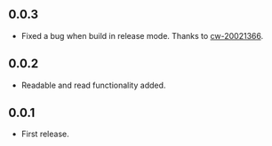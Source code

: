 ## 0.0.3

* Fixed a bug when build in release mode. Thanks to [cw-20021366](https://github.com/cw-20021366).

## 0.0.2

* Readable and read functionality added.

## 0.0.1

* First release.
